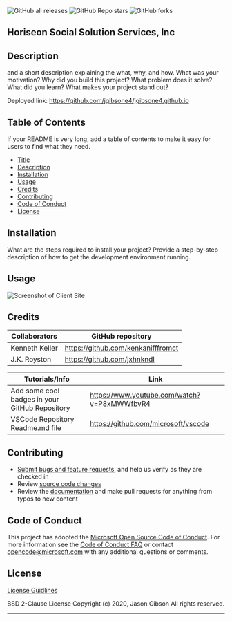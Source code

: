 ![GitHub all releases](https://img.shields.io/github/downloads/jgibsone4/jgibsone4.github.io/total?style=flat-square)
![GitHub Repo stars](https://img.shields.io/github/stars/jgibsone4/jgibsone4.github.io?style=flat-square)
![GitHub forks](https://img.shields.io/github/forks/jgibsone4/jgibsone4.github.io?style=social)



## Horiseon Social Solution Services, Inc


## Description 


and a short description explaining
the what, 
why, 
and how. 
What was your motivation? 
Why did you build this project?
What problem does it solve? 
What did you learn? What makes your project stand out? 

Deployed link:
https://github.com/jgibsone4/jgibsone4.github.io


## Table of Contents

If your README is very long, add a table of contents to make it easy for users to find what they need.

* [Title](#horiseon-social-solution-services-inc)
* [Description](#description)
* [Installation](#installation)
* [Usage](#usage)
* [Credits](#credits)
* [Contributing](#contributing)
* [Code of Conduct](#code-of-conduct)
* [License](#license)


## Installation

What are the steps required to install your project? Provide a step-by-step description of how to get the development environment running.


## Usage 

![Screenshot of Client Site](https://jgibsone4.github.io/images/01-html-css-git-homework-demo.png)


## Credits

Collaborators                                   | GitHub repository
------------                                    | -------------
Kenneth Keller                                  | https://github.com/kenkanifffromct
J.K. Royston                                    | https://github.com/jxhnkndl

Tutorials/Info                                  | Link
------------                                    | -------------
Add some cool badges in your GitHub Repository  | https://www.youtube.com/watch?v=P8xMWWfbvR4
VSCode Repository Readme.md file                | https://github.com/microsoft/vscode


## Contributing

* [Submit bugs and feature requests](https://github.com/jgibsone4/jgibsone4.github.io/issues), and help us verify as they are checked in
* Review [source code changes](https://github.com/jgibsone4/jgibsone4.github.io/pulls)
* Review the [documentation](https://github.com/jgibsone4/jgibsone4.github.io) and make pull requests for anything from typos to new content

## Code of Conduct


This project has adopted the [Microsoft Open Source Code of Conduct](https://opensource.microsoft.com/codeofconduct/). For more information see the [Code of Conduct FAQ](https://opensource.microsoft.com/codeofconduct/faq/) or contact [opencode@microsoft.com](mailto:opencode@microsoft.com) with any additional questions or comments.


## License

[License Guidlines](/License.txt)

BSD 2-Clause License
Copyright (c) 2020, Jason Gibson
All rights reserved.

---

